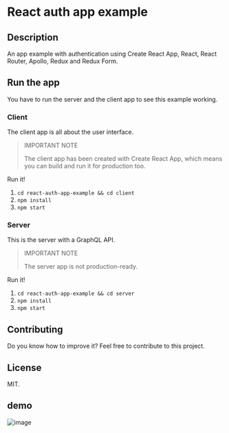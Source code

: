 # React auth app example

## Description

An app example with authentication using Create React App, React, React Router, Apollo, Redux and Redux Form.

## Run the app

You have to run the server and the client app to see this example working.

### Client

The client app is all about the user interface.

> IMPORTANT NOTE
>
> The client app has been created with Create React App, which means you can build and run it for production too.

Run it!

1. `cd react-auth-app-example && cd client`
2. `npm install`
3. `npm start`

### Server

This is the server with a GraphQL API.

> IMPORTANT NOTE
>
> The server app is not production-ready.

Run it!

1. `cd react-auth-app-example && cd server`
2. `npm install`
3. `npm start`

## Contributing

Do you know how to improve it? Feel free to contribute to this project.

## License

MIT.

## demo
![image](https://user-images.githubusercontent.com/15246526/37134367-157301f4-224d-11e8-8c98-c64ff0139f1e.png)
